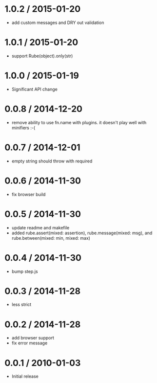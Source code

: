 
1.0.2 / 2015-01-20
==================

  * add custom messages and DRY out validation

1.0.1 / 2015-01-20
==================

  * support Rube(object).only(str)

1.0.0 / 2015-01-19
==================

* Significant API change

0.0.8 / 2014-12-20
==================

* remove ability to use fn.name with plugins. it doesn't play well with minifiers :-(

0.0.7 / 2014-12-01
==================

  * empty string should throw with required

0.0.6 / 2014-11-30
==================

  * fix browser build

0.0.5 / 2014-11-30
==================

  * update readme and makefile
  * added rube.assert(mixed: assertion), rube.message(mixed: msg), and rube.between(mixed: min, mixed: max)

0.0.4 / 2014-11-30
==================

  * bump step.js

0.0.3 / 2014-11-28
==================

  * less strict

0.0.2 / 2014-11-28
==================

  * add browser support
  * fix error message

0.0.1 / 2010-01-03
==================

  * Initial release
